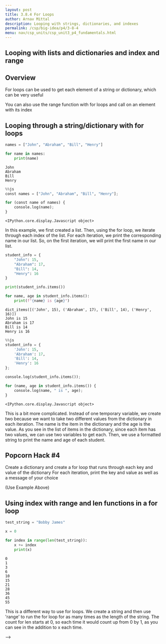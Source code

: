 ```yaml
---
layout: post
title: 3.8.4 For Loops
author: Arnav Mittal
description: Looping with strings, dictionaries, and indexes
permalink: /csp/big-idea/p4/3-8-4
menu: nav/csp_units/csp_unit3_p4_fundamentals.html
---
```


## Looping with lists and dictionaries and index and range

## Overview

For loops can be used to get each element of a string or dictionary, which can be very useful


You can also use the range function with for loops and call on an element with its index

## Looping through a string/dictionary with for loops


```python
names = ["John", "Abraham", "Bill", "Henry"]

for name in names:
    print(name)
```

    John
    Abraham
    Bill
    Henry



```python
%%js
const names = ["John", "Abraham", "Bill", "Henry"];

for (const name of names) {
    console.log(name);
}
```


    <IPython.core.display.Javascript object>


In this example, we first created a list. Then, using the for loop, we iterate through each index of the list. For each iteration, we print the corresponding name in our list. So, on the first iteration, we will print the first name in our list. 


```python
student_info = {
    "John": 15,
    "Abraham": 17,
    "Bill": 14,
    "Henry": 16
}

print(student_info.items())

for name, age in student_info.items():
    print(f"{name} is {age}")
```

    dict_items([('John', 15), ('Abraham', 17), ('Bill', 14), ('Henry', 16)])
    John is 15
    Abraham is 17
    Bill is 14
    Henry is 16



```python
%%js
student_info = {
    'John': 15,
    'Abraham': 17,
    'Bill': 14,
    'Henry': 16
};

console.log(student_info.items());

for (name, age in student_info.items()) {
    console.log(name, " is ", age);
}
```


    <IPython.core.display.Javascript object>


This is a bit more complicated. Instead of one temporary variable, we create two because we want to take two different values from the dictionary in each iteration. The name is the item in the dictionary and the age is the value. As you see in the list of items in the dictionary, since each item has two values, we can use two variables to get each. Then, we use a formatted string to print the name and age of each student.

## Popcorn Hack #4

Create a dictionary and create a for loop that runs through each key and value of the dictionary
For each iteration, print the key and value as well as a message of your choice

(Use Example Above)

## Using index with range and len functions in a for loop


```python
test_string = "Bobby James"

x = 0 

for index in range(len(test_string)):
    x += index
    print(x)
```

    0
    1
    3
    6
    10
    15
    21
    28
    36
    45
    55


This is a different way to use for loops. We create a string and then use 'range' to run the for loop for as many times as the length of the string. The count for len starts at 0, so each time it would count up from 0 by 1, as you can see in the addition to x each time.

<script src="https://utteranc.es/client.js"
        repo="open-coding-society/pages"
        issue-term="title"
        label="blogpost-comment"
        theme="github-light"
        crossorigin="anonymous"
        async>
</script>
-->
